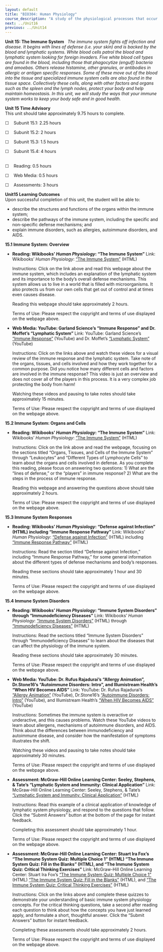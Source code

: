 ```yaml
---
layout: default
title: "BIO304: Human Physiology"
course_description: "A study of the physiological processes that occur within the human body, with particular attention on enzyme activity, cell signaling, metabolic processes, protein synthesis, and movement."
next: ../Unit16
previous: ../Unit14
---
```

**Unit 15: The Immune System** <span id="15"></span> 
*The immune system fights off infection and disease. It begins with
lines of defense (i.e. your skin) and is backed by the blood and
lymphatic systems. White blood cells patrol the blood and lymphatic
system looking for foreign invaders. Five white blood cell types are
found in the blood, including those that phagocytize (engulf) bacteria
and amoebas. Others release histamine, other granules, or antibodies in
allergic or antigen specific responses. Some of these move out of the
blood into the tissue and specialized immune system cells are also found
in the tissue space. Collectively these cells, along with other factors
and organs such as the spleen and the lymph nodes, protect your body and
help maintain homeostasis. In this unit, we will study the ways that
your immune system works to keep your body safe and in good health.*

**Unit 15 Time Advisory**  
This unit should take approximately 9.75 hours to complete.  
  
 ☐    Subunit 15.1: 2.25 hours  
  
 ☐    Subunit 15.2: 2 hours  
  
 ☐    Subunit 15.3: 1.5 hours  
  
 ☐    Subunit 15.4: 4 hours  
  

☐    Reading: 0.5 hours  
  
 ☐    Web Media: 0.5 hours  
  
 ☐    Assessments: 3 hours

**Unit15 Learning Outcomes**  
Upon successful completion of this unit, the student will be able to:
-   describe the structures and functions of the organs within the
    immune system;
-   describe the pathways of the immune system, including the specific
    and non-specific defense mechanisms; and
-   explain immune disorders, such as allergies, autoimmune disorders,
    and AIDS.

**15.1 Immune System: Overview** <span id="15.1"></span> 
-   **Reading: Wikibooks’ *Human Physiology*: “The Immune System”**
    Link: Wikibooks’ *Human Physiology*: [“The Immune
    System”](http://en.wikibooks.org/wiki/Human_Physiology/The_Immune_System#Overview) (HTML)  
      
     Instructions: Click on the link above and read this webpage about
    the immune system, which includes an explanation of the lymphatic
    system and its importance to the body’s overall defense mechanisms.
    This system allows us to live in a world that is filled with
    microorganisms. It also protects us from our own cells that get out
    of control and at times even causes disease.  
      
     Reading this webpage should take approximately 2 hours.  
      
     Terms of Use: Please respect the copyright and terms of use
    displayed on the webpage above.

-   **Web Media: YouTube: Garland Science’s “Immune Response” and Dr.
    Moffet’s “Lymphatic System”**
    Link: YouTube: Garland Science’s [“Immune
    Response”](http://www.youtube.com/watch?v=G7rQuFZxVQQ) (YouTube) and
    Dr. Moffet’s [“Lymphatic
    System”](http://www.youtube.com/watch?v=qTXTDqvPnRk) (YouTube)  
      
     Instructions: Click on the links above and watch these videos for a
    visual review of the immune response and the lymphatic system. Take
    note of the organs, tissues, and cells involved and how they work
    together for a common purpose. Did you notice how many different
    cells and factors are involved in the immune response? This video is
    just an overview and does not cover all of the players in this
    process. It is a very complex job protecting the body from harm!  
      
     Watching these videos and pausing to take notes should take
    approximately 15 minutes.  
      
     Terms of Use: Please respect the copyright and terms of use
    displayed on the webpage above.

**15.2 Immune System: Organs and Cells** <span id="15.2"></span> 
-   **Reading: Wikibooks’ *Human Physiology*: “The Immune System”**
    Link: Wikibooks’ *Human Physiology*: [“The Immune
    System”](http://en.wikibooks.org/wiki/Human_Physiology/The_Immune_System#Organs.2C_Tissues_and_Cells_of_the_Immune_System) (HTML)  
      
     Instructions: Click on the link above and read the webpage,
    focusing on the sections titled “Organs, Tissues, and Cells of the
    Immune System” through “Leukocytes” and “Different Types of
    Lymphocyte Cells” to learn about the organs and cells involved in
    defense. As you complete this reading, please focus on answering two
    questions: 1) What are the “lines of defense,” or the “players” in
    immune response? 2) What are the steps in the process of immune
    response.  
      
     Reading this webpage and answering the questions above should take
    approximately 2 hours.  
      
     Terms of Use: Please respect the copyright and terms of use
    displayed on the webpage above.

**15.3 Immune System Responses** <span id="15.3"></span> 
-   **Reading: Wikibooks’ *Human Physiology*: “Defense against
    Infection” (HTML) including “Immune Response Pathway”**
    Link: Wikibooks’ *Human Physiology*: [“Defense against
    Infection”](http://en.wikibooks.org/wiki/Human_Physiology/The_Immune_System#Defenses_Against_Infection) (HTML) including
    [“Immune Response
    Pathway”](http://en.wikibooks.org/wiki/Human_Physiology/The_Immune_System#Immune_Response_Pathways) (HTML)  
      
     Instructions: Read the section titled “Defense against Infection,”
    including “Immune Response Pathway,” for some general information
    about the different types of defense mechanisms and body’s
    responses.  
      
     Reading these sections should take approximately 1 hour and 30
    minutes.  
      
     Terms of Use: Please respect the copyright and terms of use
    displayed on the webpage above.

**15.4 Immune System Disorders** <span id="15.4"></span> 
-   **Reading: Wikibooks’ *Human Physiology*: “Immune System Disorders”
    through “Immunodeficiency Diseases”**
    Link: Wikibooks’ *Human Physiology*: [“Immune System
    Disorders”](http://en.wikibooks.org/wiki/Human_Physiology/The_Immune_System%23Immune_System_Disorders) (HTML)
    through [“Immunodeficiency
    Diseases”](http://en.wikibooks.org/wiki/Human_Physiology/The_Immune_System#Immunodeficiency_Diseases) (HTML)  
      
     Instructions: Read the sections titled “Immune System Disorders”
    through “Immunodeficiency Diseases” to learn about the diseases that
    can affect the physiology of the immune system.  
      
     Reading these sections should take approximately 30 minutes.  
      
     Terms of Use: Please respect the copyright and terms of use
    displayed on the webpage above.

-   **Web Media: YouTube: Dr. Rufus Rajadurai’s “Allergy Animation”,
    Dr.Stone16’s “Autoimmune Disorders: Intro”, and Illumistream
    Health’s “When HIV Becomes AIDS”**
    Link: YouTube: Dr. Rufus Rajadurai’s [“Allergy
    Animation”](http://www.youtube.com/watch?v=y3bOgdvV-_M&feature=related)
    (YouTube), Dr.Stone16’s [“Autoimmune Disorders:
    Intro”](http://www.youtube.com/watch?v=TTFcicn7FCA&feature=related)
    (YouTube), and Illumistream Health’s [“When HIV Becomes
    AIDS”](http://www.youtube.com/watch?v=68I7JlVhuhY&feature=fvw)
    (YouTube)  
      
     Instructions: Sometimes the immune system is overactive or
    underactive, and this causes problems. Watch these YouTube videos to
    learn about allergens, mechanisms of autoimmune disorders, and AIDS.
    Think about the differences between immunodeficiency and autoimmune
    disease, and consider how the manifestation of symptoms illustrates
    the shift.  
      
     Watching these videos and pausing to take notes should take
    approximately 30 minutes.  
      
     Terms of Use: Please respect the copyright and terms of use
    displayed on the webpage above.

-   **Assessment: McGraw-Hill Online Learning Center: Seeley, Stephens,
    & Tate’s “Lymphatic System and Immunity: Clinical Application”**
    Link: McGraw-Hill Online Learning Center: Seeley, Stephens, & Tate’s
    [“Lymphatic System and Immunity: Clinical
    Application”](http://highered.mcgraw-hill.com/sites/0072351136/student_view0/chapter22/clinical_application.html)
    (HTML)  
      
     Instructions: Read this example of a clinical application of
    knowledge of lymphatic system physiology, and respond to the
    questions that follow. Click the “Submit Answers” button at the
    bottom of the page for instant feedback.  
      
     Completing this assessment should take approximately 1 hour.  
      
     Terms of Use: Please respect the copyright and terms of use
    displayed on the webpage above.

-   **Assessment: McGraw-Hill Online Learning Center: Stuart Ira Fox’s
    “The Immune System Quiz: Multiple Choice 1” (HTML) “The Immune
    System Quiz: Fill in the Blanks” (HTML), and “The Immune System
    Quiz: Critical Thinking Exercises”**
    Link: McGraw-Hill Online Learning Center: Stuart Ira Fox’s [“The
    Immune System Quiz: Multiple Choice
    1”](http://highered.mcgraw-hill.com/sites/0072919280/student_view0/chapter15/multiple_choice_1.html)
    (HTML) [“The Immune System Quiz: Fill in the
    Blanks”](http://highered.mcgraw-hill.com/sites/0072919280/student_view0/chapter15/fill_in_the_blanks.html)
    (HTML), and [“The Immune System Quiz: Critical Thinking
    Exercises”](http://highered.mcgraw-hill.com/sites/0072919280/student_view0/chapter15/essay_.html)
    (HTML)  
      
     Instructions: Click on the links above and complete these quizzes
    to demonstrate your understanding of basic immune system physiology
    concepts. For the critical thinking questions, take a second after
    reading each question to think about how the concepts you have just
    learned apply, and formulate a short, thoughtful answer. Click the
    “Submit Answers” button for instant feedback.  
      
     Completing these assessments should take approximately 2 hours.  
      
     Terms of Use: Please respect the copyright and terms of use
    displayed on the webpage above.


